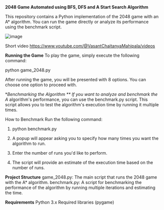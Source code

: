**2048 Game Automated using BFS, DFS and A Start Search Algorithm**

This repository contains a Python implementation of the 2048 game with an A* algorithm. You can run the game directly or analyze its performance using the benchmark script.

![image](https://github.com/user-attachments/assets/46bafbcc-072b-426e-9eab-4aae45db284e)

Short video
https://www.youtube.com/@VasantChaitanyaMahipala/videos



**Running the Game**
To play the game, simply execute the following command:

python game_2048.py


After running the game, you will be presented with 8 options. You can choose one option to proceed with.

**Benchmarking the Algorithm
**
If you want to analyze and benchmark the A* algorithm's performance, you can use the benchmark.py script. This script allows you to test the algorithm's execution time by running it multiple times.

How to Benchmark
Run the following command:

1. python benchmark.py

2. A popup will appear asking you to specify how many times you want the algorithm to run.

3. Enter the number of runs you'd like to perform.

4. The script will provide an estimate of the execution time based on the number of runs.


**Project Structure**
game_2048.py: The main script that runs the 2048 game with the A* algorithm.
benchmark.py: A script for benchmarking the performance of the algorithm by running multiple iterations and estimating the time.

**Requirements**
Python 3.x
Required libraries (pygame)
